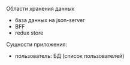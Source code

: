 Области хранения данных
- база данных на json-server
- BFF
- redux store

Сущности приложения:
- пользователь: БД (список пользователей)